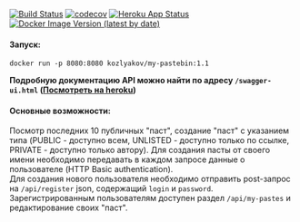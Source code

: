 [![Build Status](https://travis-ci.org/kozlyakov-m/My-Pastebin.svg?branch=master)](https://travis-ci.org/kozlyakov-m/My-Pastebin)
[![codecov](https://codecov.io/gh/kozlyakov-m/My-Pastebin/branch/master/graph/badge.svg)](https://codecov.io/gh/kozlyakov-m/My-Pastebin)
[![Heroku App Status](http://heroku-shields.herokuapp.com/my-pastebin)](https://my-pastebin.herokuapp.com/api)
[![Docker Image Version (latest by date)](https://img.shields.io/docker/v/kozlyakovm/my-pastebin)](https://hub.docker.com/r/kozlyakovm/my-pastebin)

#### Запуск:
`docker run -p 8080:8080 kozlyakov/my-pastebin:1.1`

**Подробную документацию API можно найти по адресу `/swagger-ui.html` ([Посмотреть на heroku](https://my-pastebin.herokuapp.com/swagger-ui.html))**  

#### Основные возможности: 
Посмотр последних 10 публичных "паст", cоздание "паст" с указанием типа (PUBLIC - доступно всем, UNLISTED - доступно только по ссылке, PRIVATE - доступно только автору).
Для создания пасты от своего имени необходимо передавать в каждом запросе данные о пользователе (HTTP Basic authentication).    
Для создания нового пользователя необходимо отправить post-запрос на `/api/register` json, содержащий `login` и `password`.  
Зарегистрированным пользователям доступен раздел `/api/my-pastes` и редактирование своих "паст".
